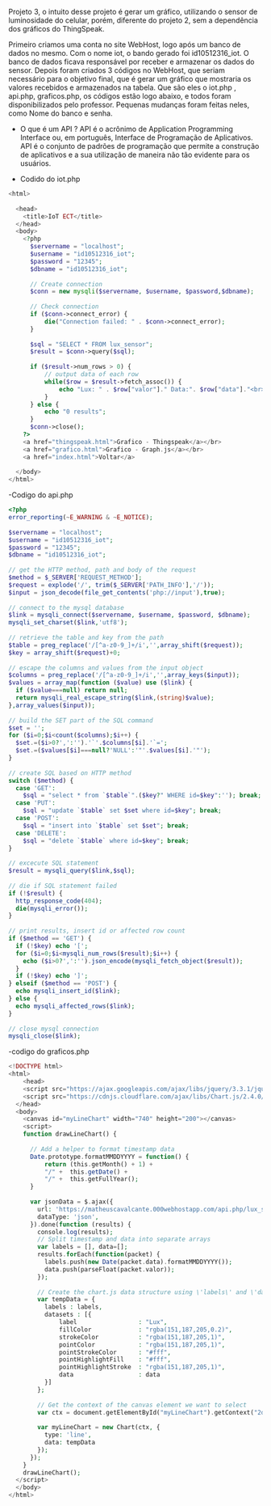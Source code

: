 Projeto 3, o intuito desse projeto é gerar um gráfico, utilizando o sensor de luminosidade do celular, porém, diferente do projeto 2, sem a dependência dos gráficos do ThingSpeak. 

Primeiro criamos uma conta no site WebHost, logo após um banco de dados no mesmo. Com o nome iot, o bando gerado foi id10512316_iot. O banco de dados ficava responsável por receber e armazenar os dados do sensor.
Depois foram criados 3 códigos no WebHost, que seriam necessário para o objetivo final, que é gerar um gráfico que mostraria os valores recebidos e armazenados na tabela. Que são eles o iot.php , api.php, graficos.php, os códigos estão logo abaixo, e todos foram disponibilizados pelo professor. Pequenas mudanças foram feitas neles, como Nome do banco e senha.

- O que é um API ?
  API é o acrônimo de Application Programming Interface ou, em português, Interface de Programação de Aplicativos. API é o conjunto de padrões de programação que permite a construção de aplicativos e a sua utilização de maneira não tão evidente para os usuários.
	




 - Codido do iot.php

```php
<html>
 
  <head>
    <title>IoT ECT</title>
  </head>
  <body>
    <?php
      $servername = "localhost";
      $username = "id10512316_iot";
      $password = "12345";
      $dbname = "id10512316_iot";
 
      // Create connection
      $conn = new mysqli($servername, $username, $password,$dbname);
 
      // Check connection
      if ($conn->connect_error) {
          die("Connection failed: " . $conn->connect_error);
      }
 
      $sql = "SELECT * FROM lux_sensor";
      $result = $conn->query($sql);
 
      if ($result->num_rows > 0) {
          // output data of each row
          while($row = $result->fetch_assoc()) {
              echo "Lux: " . $row["valor"]." Data:". $row["data"]."<br>";
          }
      } else {
          echo "0 results";
      }
      $conn->close();
    ?>
    <a href="thingspeak.html">Grafico - Thingspeak</a></br>
    <a href="grafico.html">Grafico - Graph.js</a></br>
    <a href="index.html">Voltar</a>
   
  </body>
</html>
```



 -Codigo do api.php
 
```php
<?php
error_reporting(~E_WARNING & ~E_NOTICE);
 
$servername = "localhost";
$username = "id10512316_iot";
$password = "12345";
$dbname = "id10512316_iot";
 
// get the HTTP method, path and body of the request
$method = $_SERVER['REQUEST_METHOD'];
$request = explode('/', trim($_SERVER['PATH_INFO'],'/'));
$input = json_decode(file_get_contents('php://input'),true);
 
// connect to the mysql database
$link = mysqli_connect($servername, $username, $password, $dbname);
mysqli_set_charset($link,'utf8');
 
// retrieve the table and key from the path
$table = preg_replace('/[^a-z0-9_]+/i','',array_shift($request));
$key = array_shift($request)+0;
 
// escape the columns and values from the input object
$columns = preg_replace('/[^a-z0-9_]+/i','',array_keys($input));
$values = array_map(function ($value) use ($link) {
  if ($value===null) return null;
  return mysqli_real_escape_string($link,(string)$value);
},array_values($input));
 
// build the SET part of the SQL command
$set = '';
for ($i=0;$i<count($columns);$i++) {
  $set.=($i>0?',':'').'`'.$columns[$i].'`=';
  $set.=($values[$i]===null?'NULL':'"'.$values[$i].'"');
}
 
// create SQL based on HTTP method
switch ($method) {
  case 'GET':
    $sql = "select * from `$table`".($key?" WHERE id=$key":''); break;
  case 'PUT':
    $sql = "update `$table` set $set where id=$key"; break;
  case 'POST':
    $sql = "insert into `$table` set $set"; break;
  case 'DELETE':
    $sql = "delete `$table` where id=$key"; break;
}
 
// excecute SQL statement
$result = mysqli_query($link,$sql);
 
// die if SQL statement failed
if (!$result) {
  http_response_code(404);
  die(mysqli_error());
}
 
// print results, insert id or affected row count
if ($method == 'GET') {
  if (!$key) echo '[';
  for ($i=0;$i<mysqli_num_rows($result);$i++) {
    echo ($i>0?',':'').json_encode(mysqli_fetch_object($result));
  }
  if (!$key) echo ']';
} elseif ($method == 'POST') {
  echo mysqli_insert_id($link);
} else {
  echo mysqli_affected_rows($link);
}
 
// close mysql connection
mysqli_close($link);
```


 -codigo do graficos.php

```php
<!DOCTYPE html>
<html>
    <head>
    <script src="https://ajax.googleapis.com/ajax/libs/jquery/3.3.1/jquery.min.js"></script>
    <script src="https://cdnjs.cloudflare.com/ajax/libs/Chart.js/2.4.0/Chart.min.js"></script>
  </head>
  <body>
    <canvas id="myLineChart" width="740" height="200"></canvas>
    <script>
    function drawLineChart() {
 
      // Add a helper to format timestamp data
      Date.prototype.formatMMDDYYYY = function() {
          return (this.getMonth() + 1) +
          "/" +  this.getDate() +
          "/" +  this.getFullYear();
      }
 
      var jsonData = $.ajax({
        url: 'https://matheuscavalcante.000webhostapp.com/api.php/lux_sensor',
        dataType: 'json',
      }).done(function (results) {
        console.log(results);
        // Split timestamp and data into separate arrays
        var labels = [], data=[];
        results.forEach(function(packet) {
          labels.push(new Date(packet.data).formatMMDDYYYY());
          data.push(parseFloat(packet.valor));
        });
 
        // Create the chart.js data structure using \'labels\' and \'data\'
        var tempData = {
          labels : labels,
          datasets : [{
              label                 : "Lux",
              fillColor             : "rgba(151,187,205,0.2)",
              strokeColor           : "rgba(151,187,205,1)",
              pointColor            : "rgba(151,187,205,1)",
              pointStrokeColor      : "#fff",
              pointHighlightFill    : "#fff",
              pointHighlightStroke  : "rgba(151,187,205,1)",
              data                  : data
          }]
        };
 
        // Get the context of the canvas element we want to select
        var ctx = document.getElementById("myLineChart").getContext("2d");
 
        var myLineChart = new Chart(ctx, {
          type: 'line',
          data: tempData
        });
      });
    }
    drawLineChart();
  </script>
  </body>
</html>
```
